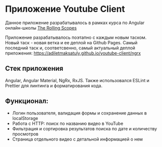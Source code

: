 # Приложение Youtube Client
 Данное приложение разрабатывалось в рамках курса по Angular онлайн-школы [The Rolling Scopes](https://rs.school/)

Приложение разрабатывалось поэтапно с каждым новым таском. Новый таск - новая ветка и ее деплой на Github Pages. Самый последний таск и, соответсвенно, самый актуальный деплой приложения:
https://adiletmaksatuly.github.io/youtube-client/ngrx

## Стек приложения
Angular, Angular Material, NgRx, RxJS. Также использовался ESLint и Prettier для линтинга и форматирования кода.

## Функционал:
- Логин пользователя, валидация формы и сохранение данных в localStorage
- Работа с HTTP: поиск по названию видео в YouTube
- Фильтрация и сортировка результатов поиска по дате и количеству просмотров 
- Страница отдельного видео с детальной информацией о нем
